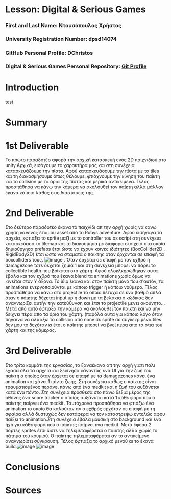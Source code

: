 # Lesson: Digital & Serious Games

### First and Last Name: Ντουσόπουλος Χρήστος
### University Registration Number: dpsd14074
### GitHub Personal Profile: DChristos
### Digital & Serious Games Personal Repository: [Git Profile](https://github.com/DChristos/Role-Playing-Game)

# Introduction

test

# Summary


# 1st Deliverable
Το πρώτο παραδοτέο αφορά την αρχική κατασκευή ενός 2D παιχνιδιού στο unity.Αρχικά, εισάγουμε το χαρακτήρα μας και στη συνέχεια κατασκευάζουμε την πίστα. Αφού κατασκευάσουμε την πίστα με τα tiles και τη διακοσμήσουμε όπως θέλουμε, φτιάχνουμε την κίνηση του παίκτη και το collision με τα όρια της πίστας και μερικά αντικείμενα.
Τέλος προσπάθησα να κάνω την κάμερα να ακολουθεί τον παίκτη αλλά μάλλον έκανα κάποιο λάθος στις διαστάσεις της.



# 2nd Deliverable
Στο δεύτερο παραδοτέο έκανα το παιχνίδι απ την αρχή χωρίς να κάνω χρήση κανενός έτοιμου asset από το Rubys adventure. Αφού εισήγαγα τα αρχεία, εφτιαξα το sprite μαζί με το controller του σε script στη συνέχεια κατασκεύασα το tilemap και το διακοσμησα με διαφορα στοιχεία στα οποία δημιούργησα prefabs έτσι ώστε να έχουν κοινές ιδιότητες (BoxCollider2D , RigidBody2D) έτσι ώστε να σταματά ο παικτης όταν έρχονται σε επαφή τα boxcolliders τους. ![image](https://user-images.githubusercontent.com/101404565/208126108-765722ce-9c26-49e2-b2c6-c1f53f4bc721.png) . Όταν έρχεται σε επαφή με τον εχθρό ή damagezone τοτε δέχεται ζημιά 1 και στη συνέχεια μπορεί να πάρει το collectible health που βρίκεται στο χάρτη. 
Αφού ολοκλκηρώθηκαν αυτα έβαλα και τον εχθρό που έκανα blend τα animations χωρίς όμως να κινείται στον Y άξονα. Το ίδιο έκανα και στον παίκτη μόνο που σ'αυτόν, τα animations ενεργοποιούνται με κάποιο trigger ή κάποιο νούμερο. Τέλος προσπάθησα να κάνω στο projectile το οποίο πέτυχα σε ένα βαθμό απλά όταν ο πάικτης δέχεται input up ή down με τα βελάκια ο κώδικας δεν αναγνωρίζει αυτήν την κατεύθυνση και έτσι το projectile μενει ακούνητο... Μετά από αυτό έφτιαξα την κάμερα να ακολουθεί τον παικτη και να μην δείχνει πέρα απο τα όρια του χάρτη. (παρόλα αυτα για κάποιο λόγο όταν πηγαινα να αλλαξω το collision από none σε sprite σε συγκεκριμένα tiles δεν μου το δεχόταν κι έτσι ο παίκτης μπορεί να βγεί περα απο τα ότια του χάρτη και της κάμερας. 

# 3rd Deliverable 
Στο τρίτο κομμάτι της εργασίας, το ξαναέκανα απ την αρχή γιατι παλι εχασα όλα τα αρχεία και ξεκίνησα κάνοντας ένα UI για την ζωή του παίκτη ο οποίος όταν έρχεται σε επαφή με τα damagezones κάνει ένα animation και χάνει 1 πόντο ζωής. Στη συνέχεια καθώς ο παίκτης είναι τραυματισμένος περάνει πάνω από ένα medkit και η ζωή του αυξάνεται κατά ένα πόντο. Στη συνέχεια πρόσθεσα στο πάνω δεξια μέρος της οθόνης ένα score tracker o οποίος αυξάνεται κατά 1 κάθε φορά που ο παίκτης παίρνει ένα medkit. Ταυτόχρονα προσπάθησα να φτιάξω ένα animation το οποίο θα καλούταν αν ο εχθρός ερχόταν σε επαφή με τη σφαίρα αλλά δυστυχώς δεν κατάφερα να τον καταστρεψω εντελώς αφου παίξει το animation.Στη συνέχεια έβαλα μουσική στο background και ένα ήχο για κάθε φορά που ο πάικτης παίρνει ένα medkit. Μετά έφερα 2 πόρτες sprites έτσι ώστε να τηλεμεταφέρεται ο παικτης αλλά χωρίς το πάτημα του κουμιού. Ο παίκτης τηλεμεταφέρεται αν το αντικείμενο αναγνωρίσει σύγκρουση. Τέλος έφτιαξα το αρχικό μενού αι το έκανα build.![image](https://user-images.githubusercontent.com/101404565/212131479-4bea3863-bca8-4a1e-a2f1-035c2a646476.png)
![image](https://user-images.githubusercontent.com/101404565/212131559-e34d6349-68a4-44a2-a8f5-17aa9ae99ea8.png)
  

# Conclusions


# Sources
